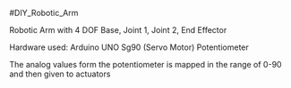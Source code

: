 #DIY_Robotic_Arm

Robotic Arm with 4 DOF
Base, Joint 1, Joint 2, End Effector

Hardware used:
Arduino UNO
Sg90 (Servo Motor)
Potentiometer 

The analog values form the potentiometer is mapped in the range of 0-90 and then given to actuators
